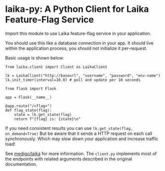 # laika-py: A Python Client for Laika Feature-Flag Service

Import this module to use Laika feature-flag service in your application.

You should use this like a database connection in your app. It should live
within the application process, you should not initialize it per-request.

Basic usage is shown below:

```
from laika.client import Client as LaikaClient

lk = LaikaClient("http://baseurl", "username", "password", "env-name")
lk.init_timer(interval=10.0) # poll and update per 10 seconds

from flask import Flask

app = Flask(__name__)

@app.route("/<flag>")
def flag_state(flag):
    state = lk.get_state(flag)
    return f"{flag} is: {state}\n"

```

If you need consistent results you can use `lk.get_state(flag, on_demand=True)`
But be aware that it sends a HTTP request on each call synchronously. Which may
slow down your application and increase traffic load!

See [medigo/laika](https://github.com/medigo/laika.git) for more information.
The `client.py` implements most of the endpoints with related arguments described
in the original documentation.
